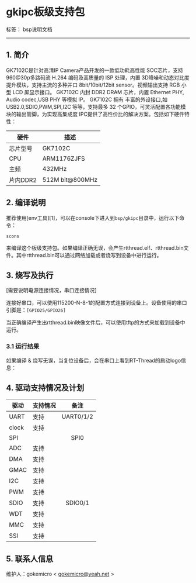 # gkipc板级支持包

标签： bsp说明文档

---

## 1. 简介

GK7102C是针对高清IP Camera产品开发的一款低功耗高性能 SOC芯片，支持 960@30p多路码流 H.264 编码及高质量的 ISP 处理，内置  3D降噪和动态对比度提升模块，支持主流的多种并口 8bit/10bit/12bit sensor。视频输出支持 RGB 小型 LCD 屏显示接口。 GK7102C 内封 DDR2 DRAM 芯片，内置 Ethernet PHY, Audio codec,USB PHY 等模拟 IP。 GK7102C 拥有
丰富的外设接口,如 USB2.0,SDIO,PWM,SPI,I2C 等等，支持最多 32 个GPIO，可灵活配置各功能模块的输出管脚，为实现高集成度 IPC提供了高性价比的解决方案。包括如下硬件特性：

| 硬件 | 描述 |
| -- | -- |
|芯片型号| GK7102C |
|CPU| ARM1176ZJFS |
|主频| 432MHz |
|片内DDR2|  512M bit@800MHz |


## 2. 编译说明

推荐使用[env工具][1]，可以在console下进入到`bsp/gkipc`目录中，运行以下命令：

    scons

来编译这个板级支持包。如果编译正确无误，会产生rtthread.elf、rtthread.bin文件。其中rtthread.bin可以通过网络加载或者烧写到设备中进行运行。

## 3. 烧写及执行

[需要说明电源连接情况，串口连接情况]

连接好串口，可以使用115200-N-8-1的配置方式连接到设备上。设备使用的串口引脚是：`[GPIO25/GPIO26]`

当正确编译产生出rtthread.bin映像文件后，可以使用tftp的方式来加载到设备中运行。

### 3.1 运行结果

如果编译 & 烧写无误，当复位设备后，会在串口上看到RT-Thread的启动logo信息：

## 4. 驱动支持情况及计划

| 驱动 | 支持情况  |  备注  |
| ------ | ----  | :------:  |
| UART | 支持 | UART0/1/2 |
| clock | 支持 |  |
| SPI |  | SPI0 |
| ADC | 支持 |  |
| DMA | 支持 |  |
| GMAC | 支持 |  |
| I2C | 支持 |  |
| PWM | 支持 |  |
| SDIO | 支持 | SDIO0/1 |
| WDT | 支持 |  |
| MMC | 支持 |  |
| SSI | 支持 |  |

## 5. 联系人信息

维护人：gokemicro < gokemicro@yeah.net >
